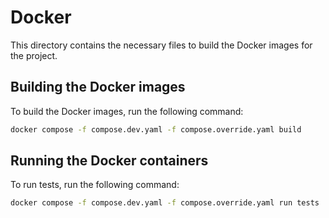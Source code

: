 # Docker

This directory contains the necessary files to build the Docker images for the project.

## Building the Docker images

To build the Docker images, run the following command:

```bash
docker compose -f compose.dev.yaml -f compose.override.yaml build
```

## Running the Docker containers

To run tests, run the following command:

```bash
docker compose -f compose.dev.yaml -f compose.override.yaml run tests
```
